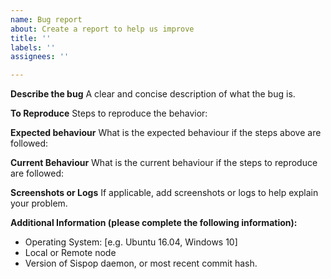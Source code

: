 ```yaml
---
name: Bug report
about: Create a report to help us improve
title: ''
labels: ''
assignees: ''

---
```


**Describe the bug**
A clear and concise description of what the bug is.

**To Reproduce**
Steps to reproduce the behavior:

**Expected behaviour**
What is the expected behaviour if the steps above are followed:

**Current Behaviour**
What is the current behaviour if the steps to reproduce are followed:

**Screenshots or Logs**
If applicable, add screenshots or logs to help explain your problem.

**Additional Information (please complete the following information):**
 - Operating System: [e.g. Ubuntu 16.04, Windows 10]
-  Local or Remote node
 - Version of Sispop daemon, or most recent commit hash.
